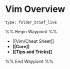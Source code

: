 # Vim Overview
 
```ccard
type: folder_brief_live
```
 
%% Begin Waypoint %%
- [[Vim/Cheat Sheet]]
- **[[Core]]**
- **[[Tips and Tricks]]**

%% End Waypoint %%